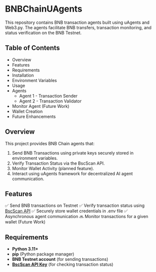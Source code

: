 # BNBChainUAgents

This repository contains BNB transaction agents built using uAgents and Web3.py. The agents facilitate BNB transfers, transaction monitoring, and status verification on the BNB Testnet.

## Table of Contents

- Overview
- Features
- Requirements
- Installation
- Environment Variables
- Usage
- Agents
  - Agent 1 - Transaction Sender
  - Agent 2 - Transaction Validator
- Monitor Agent (Future Work)
- Wallet Creation
- Future Enhancements

## Overview

This project provides BNB Chain agents that:

1. Send BNB Transactions using private keys securely stored in environment variables.
2. Verify Transaction Status via the BscScan API.
3. Monitor Wallet Activity (planned feature).
4. Interact using uAgents framework for decentralized AI agent communication.

## Features

  ✅ Send BNB transactions on Testnet
  ✅ Verify transaction status using [BscScan API](https://docs.bscscan.com/api-endpoints/accounts)
  ✅ Securely store wallet credentials in .env file
  ✅ Asynchronous agent communication
  🔜 Monitor transactions for a given wallet (Future Work)

## Requirements

- **Python 3.11+**
- **pip** (Python package manager)
- **BNB Testnet account** (for sending transactions)
- [**BscScan API Key**](https://docs.bscscan.com/getting-started/viewing-api-usage-statistics) (for checking transaction status)
